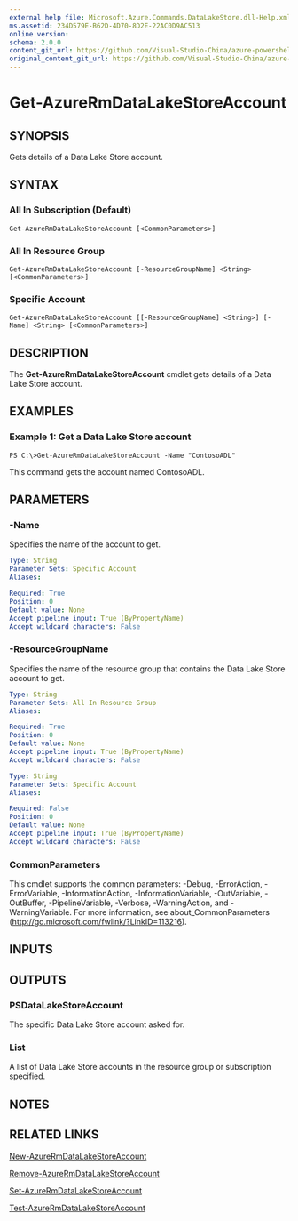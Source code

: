 ```yaml
---
external help file: Microsoft.Azure.Commands.DataLakeStore.dll-Help.xml
ms.assetid: 234D579E-B62D-4D70-8D2E-22AC0D9AC513
online version:
schema: 2.0.0
content_git_url: https://github.com/Visual-Studio-China/azure-powershell/blob/preview/src/ResourceManager/DataLakeStore/Commands.DataLakeStore/help/Get-AzureRmDataLakeStoreAccount.md
original_content_git_url: https://github.com/Visual-Studio-China/azure-powershell/blob/preview/src/ResourceManager/DataLakeStore/Commands.DataLakeStore/help/Get-AzureRmDataLakeStoreAccount.md
---
```


# Get-AzureRmDataLakeStoreAccount

## SYNOPSIS
Gets details of a Data Lake Store account.

## SYNTAX

### All In Subscription (Default)
```
Get-AzureRmDataLakeStoreAccount [<CommonParameters>]
```

### All In Resource Group
```
Get-AzureRmDataLakeStoreAccount [-ResourceGroupName] <String> [<CommonParameters>]
```

### Specific Account
```
Get-AzureRmDataLakeStoreAccount [[-ResourceGroupName] <String>] [-Name] <String> [<CommonParameters>]
```

## DESCRIPTION
The **Get-AzureRmDataLakeStoreAccount** cmdlet gets details of a Data Lake Store account.

## EXAMPLES

### Example 1: Get a Data Lake Store account
```
PS C:\>Get-AzureRmDataLakeStoreAccount -Name "ContosoADL"
```

This command gets the account named ContosoADL.

## PARAMETERS

### -Name
Specifies the name of the account to get.

```yaml
Type: String
Parameter Sets: Specific Account
Aliases: 

Required: True
Position: 0
Default value: None
Accept pipeline input: True (ByPropertyName)
Accept wildcard characters: False
```

### -ResourceGroupName
Specifies the name of the resource group that contains the Data Lake Store account to get.

```yaml
Type: String
Parameter Sets: All In Resource Group
Aliases: 

Required: True
Position: 0
Default value: None
Accept pipeline input: True (ByPropertyName)
Accept wildcard characters: False
```

```yaml
Type: String
Parameter Sets: Specific Account
Aliases: 

Required: False
Position: 0
Default value: None
Accept pipeline input: True (ByPropertyName)
Accept wildcard characters: False
```

### CommonParameters
This cmdlet supports the common parameters: -Debug, -ErrorAction, -ErrorVariable, -InformationAction, -InformationVariable, -OutVariable, -OutBuffer, -PipelineVariable, -Verbose, -WarningAction, and -WarningVariable. For more information, see about_CommonParameters (http://go.microsoft.com/fwlink/?LinkID=113216).

## INPUTS

## OUTPUTS

### PSDataLakeStoreAccount
The specific Data Lake Store account asked for.

### List<PSDataLakeStoreAccount>
A list of Data Lake Store accounts in the resource group or subscription specified.

## NOTES

## RELATED LINKS

[New-AzureRmDataLakeStoreAccount](./New-AzureRmDataLakeStoreAccount.md)

[Remove-AzureRmDataLakeStoreAccount](./Remove-AzureRmDataLakeStoreAccount.md)

[Set-AzureRmDataLakeStoreAccount](./Set-AzureRmDataLakeStoreAccount.md)

[Test-AzureRmDataLakeStoreAccount](./Test-AzureRmDataLakeStoreAccount.md)


